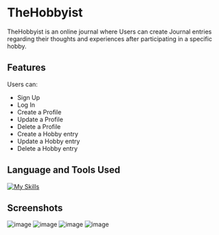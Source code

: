 # TheHobbyist

TheHobbyist is an online journal where Users can create Journal entries regarding their thoughts and experiences after participating in a specific hobby.

## Features
Users can:
- Sign Up
- Log In
- Create a Profile
- Update a Profile
- Delete a Profile
- Create a Hobby entry
- Update a Hobby entry
- Delete a Hobby entry

## Language and Tools Used
[![My Skills](https://skillicons.dev/icons?i=js,html,css,react,vite,redux,py,flask,postgres,postman)](https://skillicons.dev)

## Screenshots

![image](https://github.com/PorkyJames/TheHobbyist/assets/120065147/892f5499-4eec-49e1-a0d1-4cc92b94f6b5)
![image](https://github.com/PorkyJames/TheHobbyist/assets/120065147/5bf1e8a0-01f9-4461-a1b3-b162f4cc62cf)
![image](https://github.com/PorkyJames/TheHobbyist/assets/120065147/860ac68f-712d-49fa-8a5a-054fa123befa)
![image](https://github.com/PorkyJames/TheHobbyist/assets/120065147/3fd8b17b-7cb0-457a-9193-fe568ca30bca)

